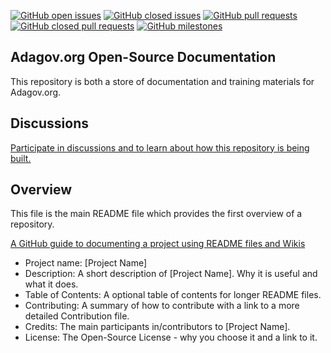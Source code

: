 [![GitHub open issues](https://img.shields.io/github/issues/adagovorg/documentation?style=flat-square)](https://github.com/adagovorg/documentation/issues)
[![GitHub closed issues](https://img.shields.io/github/issues-closed-raw/adagovorg/documentation?style=flat-square)](https://github.com/adagovorg/documentation/issues?q=is%3Aissue+is%3Aclosed)
[![GitHub pull requests](https://img.shields.io/github/issues-pr/adagovorg/documentation)](https://github.com/adagovorg/documentation/pulls)
[![GitHub closed pull requests](https://img.shields.io/github/issues-pr-closed/adagovorg/documentation)](https://github.com/adagovorg/documentation/pulls?q=is%3Apr+is%3Aclosed)
[![GitHub milestones](https://img.shields.io/github/milestones/open/adagovorg/documentation?style=flat-square)](https://github.com/adagovorg/documentation/milestones)


## Adagov.org Open-Source Documentation

This repository is both a store of documentation and training materials for Adagov.org.

## Discussions

[Participate in discussions and to learn about how this repository is being built.](https://github.com/adagovorg/adagov-documentation/discussions/7)

## Overview
This file is the main README file which provides the first overview of a repository.

[A GitHub guide to documenting a project using README files and Wikis](https://guides.github.com/features/wikis/)

-	Project name: [Project Name]
-	Description: A short description of [Project Name]. Why it is useful and what it does.
-	Table of Contents: A optional table of contents for longer README files.
-	Contributing: A summary of how to contribute with a link to a more detailed Contribution file.
-	Credits: The main participants in/contributors to [Project Name].
-	License: The Open-Source License - why you choose it and a link to it.
